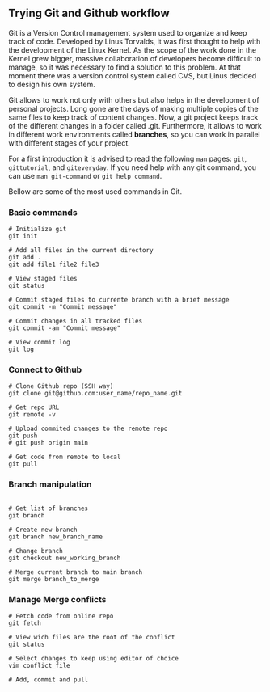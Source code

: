 
## Trying Git and Github workflow

Git is a Version Control management system used to organize and keep track of code. Developed by Linus Torvalds, it was 
first thought to help with the development of the Linux Kernel. As the scope of the work done in the Kernel grew bigger,
massive collaboration of developers become difficult to  manage, so it was necessary to find a solution to this problem. 
At that moment there was a version control system called CVS, but Linus decided to design his own system.

Git allows to work not only with others but also helps in the development of personal projects. Long gone are the days of 
making multiple copies of the same files to keep track of content changes. Now, a git project keeps track of the different
changes in a folder called .git. Furthermore, it allows to work in different work environments called **branches**, so you 
can work in parallel with different stages of your project.

For a first introduction it is advised to read the following `man` pages: `git`, `gittutorial`, and  `giteveryday`. If you
need help with any git command, you can use `man git-command` or `git help command`.

Bellow are some of the most used commands in Git.

### Basic commands

```
# Initialize git
git init

# Add all files in the current directory 
git add .
git add file1 file2 file3

# View staged files
git status

# Commit staged files to currente branch with a brief message
git commit -m "Commit message"

# Commit changes in all tracked files
git commit -am "Commit message"

# View commit log
git log
```

### Connect to Github

```
# Clone Github repo (SSH way)
git clone git@github.com:user_name/repo_name.git

# Get repo URL 
git remote -v

# Upload commited changes to the remote repo
git push
# git push origin main

# Get code from remote to local
git pull
```

### Branch manipulation

```

# Get list of branches
git branch 

# Create new branch
git branch new_branch_name

# Change branch
git checkout new_working_branch

# Merge current branch to main branch
git merge branch_to_merge
```

### Manage Merge conflicts

```
# Fetch code from online repo
git fetch

# View wich files are the root of the conflict
git status

# Select changes to keep using editor of choice
vim conflict_file

# Add, commit and pull
```
